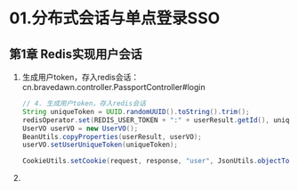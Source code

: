 # 01.分布式会话与单点登录SSO

## 第1章 Redis实现用户会话

1. 生成用户token，存入redis会话：cn.bravedawn.controller.PassportController#login

   ```java
   // 4. 生成用户token，存入redis会话
   String uniqueToken = UUID.randomUUID().toString().trim();
   redisOperator.set(REDIS_USER_TOKEN + ":" + userResult.getId(), uniqueToken);
   UserVO userVO = new UserVO();
   BeanUtils.copyProperties(userResult, userVO);
   userVO.setUserUniqueToken(uniqueToken);
   
   CookieUtils.setCookie(request, response, "user", JsonUtils.objectToJson(userVO), true);
   ```

2. 
